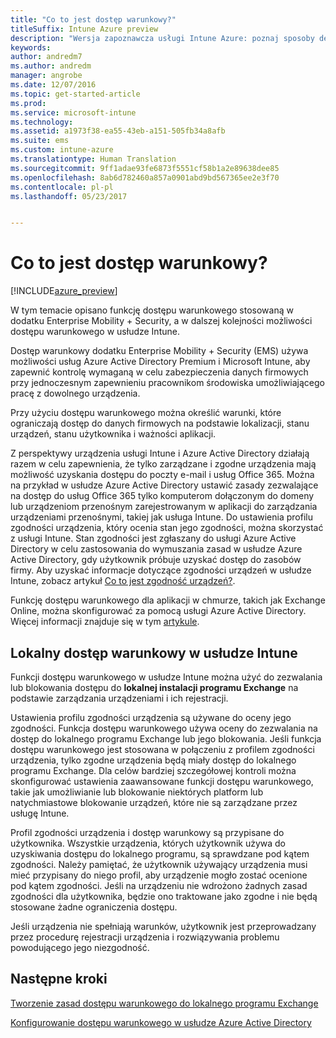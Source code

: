 ```yaml
---
title: "Co to jest dostęp warunkowy?"
titleSuffix: Intune Azure preview
description: "Wersja zapoznawcza usługi Intune Azure: poznaj sposoby definiowania warunków, które muszą spełniać użytkownicy i urządzenia, aby uzyskać dostęp do zasobów firmy w wersji zapoznawczej programu Microsoft Intune Azure."
keywords: 
author: andredm7
ms.author: andredm
manager: angrobe
ms.date: 12/07/2016
ms.topic: get-started-article
ms.prod: 
ms.service: microsoft-intune
ms.technology: 
ms.assetid: a1973f38-ea55-43eb-a151-505fb34a8afb
ms.suite: ems
ms.custom: intune-azure
ms.translationtype: Human Translation
ms.sourcegitcommit: 9ff1adae93fe6873f5551cf58b1a2e89638dee85
ms.openlocfilehash: 8ab6d782460a857a0901abd9bd567365ee2e3f70
ms.contentlocale: pl-pl
ms.lasthandoff: 05/23/2017


---
```


# <a name="what-is-conditional-access"></a>Co to jest dostęp warunkowy?


[!INCLUDE[azure_preview](./includes/azure_preview.md)]


W tym temacie opisano funkcję dostępu warunkowego stosowaną w dodatku Enterprise Mobility + Security, a w dalszej kolejności możliwości dostępu warunkowego w usłudze Intune.

Dostęp warunkowy dodatku Enterprise Mobility + Security (EMS) używa możliwości usług Azure Active Directory Premium i Microsoft Intune, aby zapewnić kontrolę wymaganą w celu zabezpieczenia danych firmowych przy jednoczesnym zapewnieniu pracownikom środowiska umożliwiającego pracę z dowolnego urządzenia.

Przy użyciu dostępu warunkowego można określić warunki, które ograniczają dostęp do danych firmowych na podstawie lokalizacji, stanu urządzeń, stanu użytkownika i ważności aplikacji.

Z perspektywy urządzenia usługi Intune i Azure Active Directory działają razem w celu zapewnienia, że tylko zarządzane i zgodne urządzenia mają możliwość uzyskania dostępu do poczty e-mail i usług Office 365. Można na przykład w usłudze Azure Active Directory ustawić zasady zezwalające na dostęp do usług Office 365 tylko komputerom dołączonym do domeny lub urządzeniom przenośnym zarejestrowanym w aplikacji do zarządzania urządzeniami przenośnymi, takiej jak usługa Intune. Do ustawienia profilu zgodności urządzenia, który ocenia stan jego zgodności, można skorzystać z usługi Intune. Stan zgodności jest zgłaszany do usługi Azure Active Directory w celu zastosowania do wymuszania zasad w usłudze Azure Active Directory, gdy użytkownik próbuje uzyskać dostęp do zasobów firmy. Aby uzyskać informacje dotyczące zgodności urządzeń w usłudze Intune, zobacz artykuł [Co to jest zgodność urządzeń?](device-compliance.md).

Funkcję dostępu warunkowego dla aplikacji w chmurze, takich jak Exchange Online, można skonfigurować za pomocą usługi Azure Active Directory. Więcej informacji znajduje się w tym [artykule](https://docs.microsoft.com/azure/active-directory/active-directory-conditional-access-azure-portal).

## <a name="on-premises-conditional-access-in-intune"></a>Lokalny dostęp warunkowy w usłudze Intune

Funkcji dostępu warunkowego w usłudze Intune można użyć do zezwalania lub blokowania dostępu do **lokalnej instalacji programu Exchange** na podstawie zarządzania urządzeniami i ich rejestracji.

Ustawienia profilu zgodności urządzenia są używane do oceny jego zgodności. Funkcja dostępu warunkowego używa oceny do zezwalania na dostęp do lokalnego programu Exchange lub jego blokowania. Jeśli funkcja dostępu warunkowego jest stosowana w połączeniu z profilem zgodności urządzenia, tylko zgodne urządzenia będą miały dostęp do lokalnego programu Exchange. Dla celów bardziej szczegółowej kontroli można skonfigurować ustawienia zaawansowane funkcji dostępu warunkowego, takie jak umożliwianie lub blokowanie niektórych platform lub natychmiastowe blokowanie urządzeń, które nie są zarządzane przez usługę Intune.

Profil zgodności urządzenia i dostęp warunkowy są przypisane do użytkownika. Wszystkie urządzenia, których użytkownik używa do uzyskiwania dostępu do lokalnego programu, są sprawdzane pod kątem zgodności. Należy pamiętać, że użytkownik używający urządzenia musi mieć przypisany do niego profil, aby urządzenie mogło zostać ocenione pod kątem zgodności. Jeśli na urządzeniu nie wdrożono żadnych zasad zgodności dla użytkownika, będzie ono traktowane jako zgodne i nie będą stosowane żadne ograniczenia dostępu.

Jeśli urządzenia nie spełniają warunków, użytkownik jest przeprowadzany przez procedurę rejestracji urządzenia i rozwiązywania problemu powodującego jego niezgodność.

## <a name="next-steps"></a>Następne kroki

[Tworzenie zasad dostępu warunkowego do lokalnego programu Exchange](conditional-access-exchange-create.md)

[Konfigurowanie dostępu warunkowego w usłudze Azure Active Directory](https://docs.microsoft.com/azure/active-directory/active-directory-conditional-access-azure-portal)

